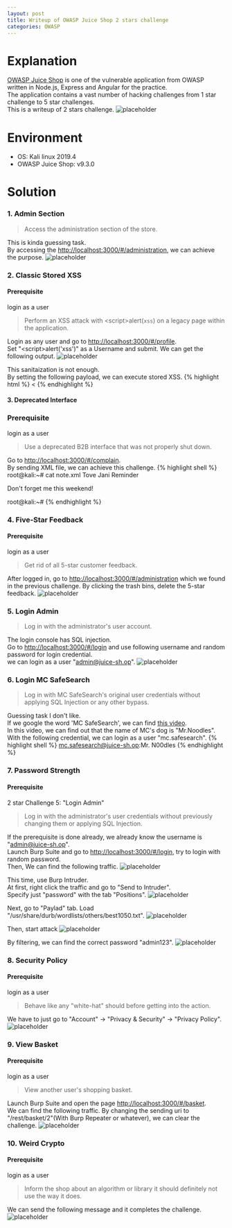 ```yaml
---
layout: post
title: Writeup of OWASP Juice Shop 2 stars challenge
categories: OWASP
---
```


# Explanation
<a href="https://www2.owasp.org/www-project-juice-shop/">OWASP Juice Shop</a> is one of the vulnerable application from OWASP written in Node.js, Express and Angular for the practice.<br>
The application contains a vast number of hacking challenges from 1 star challenge to 5 star challenges.<br>
This is a writeup of 2 stars challenge.
![placeholder](https://media.githubusercontent.com/media/inar1/inar1.github.io/master/public/images/2019-12-14/2019-12-14-13-17-30.png)

# Environment
* OS: Kali linux 2019.4
* OWASP Juice Shop: v9.3.0

# Solution

### 1. Admin Section

> Access the administration section of the store.

This is kinda guessing task.<br>
By accessing the <a href="http://localhost:3000/#/administration">http://localhost:3000/#/administration</a>, we can achieve the purpose.
![placeholder](https://media.githubusercontent.com/media/inar1/inar1.github.io/master/public/images/2019-12-14/2019-12-14-14-01-29.png)

### 2. Classic Stored XSS
#### Prerequisite
login as a user

> Perform an XSS attack with &lt;script>alert(`xss`)</script> on a legacy page within the application.

Login as any user and go to <a href="http://localhost:3000/#/profile">http://localhost:3000/#/profile</a>.<br>
Set "&lt;script>alert('xss')</script>" as a Username and submit. We can get the following output.
![placeholder](https://media.githubusercontent.com/media/inar1/inar1.github.io/master/public/images/2019-12-14/2019-12-14-11-38-16.png)

This sanitaization is not enough.<br>
By setting the following payload, we can execute stored XSS.
{% highlight html %}
<<script>ascript>alert('xss')</script>
{% endhighlight %}


#### 3. Deprecated Interface
### Prerequisite
login as a user

> Use a deprecated B2B interface that was not properly shut down.

Go to <a href="http://localhost:3000/#/complain">http://localhost:3000/#/complain</a>.<br>
By sending XML file, we can achieve this challenge.
{% highlight shell %}
root@kali:~# cat note.xml 
<note nighteye="disabled">
<to>Tove</to>
<from>Jani</from>
<heading>Reminder</heading>
<body>Don't forget me this weekend!</body>
</note>

root@kali:~# 
{% endhighlight %}

### 4. Five-Star Feedback
#### Prerequisite
login as a user

> Get rid of all 5-star customer feedback.

After logged in, go to <a href="http://localhost:3000/#/administration">http://localhost:3000/#/administration</a> which we found in the previous challenge.
By clicking the trash bins, delete the 5-star feedback.
![placeholder](https://media.githubusercontent.com/media/inar1/inar1.github.io/master/public/images/2019-12-14/2019-12-14-14-05-25.png)
<br>


### 5. Login Admin

> Log in with the administrator's user account.

The login console has SQL injection.<br>
Go to <a href="http://localhost:3000/#/login">http://localhost:3000/#/login</a> and use following username and random password for login credential.<br>
we can login as a user "admin@juice-sh.op".
![placeholder](https://media.githubusercontent.com/media/inar1/inar1.github.io/master/public/images/2019-12-14/2019-12-14-14-07-06.png)

### 6.  Login MC SafeSearch

> Log in with MC SafeSearch's original user credentials without applying SQL Injection or any other bypass.

Guessing task I don't like.<br>
If we google the word 'MC SafeSearch', we can find <a href="https://imvdb.com/video/mc-safesearch/protect-ya-passwordz">this video</a>.<br>
In this video, we can find out that the name of MC's dog is "Mr.Noodles".<br>
With the following credential, we can login as a user "mc.safesearch".
{% highlight shell %}
mc.safesearch@juice-sh.op:Mr. N00dles
{% endhighlight %}

### 7. Password Strength
#### Prerequisite
2 star Challenge 5: "Login Admin"

> Log in with the administrator's user credentials without previously changing them or applying SQL Injection.

If the prerequisite is done already, we already know the username is "admin@juice-sh.op".<br>
Launch Burp Suite and go to <a href="http://localhost:3000/#/login">http://localhost:3000/#/login</a>, try to login with random password.<br>
Then, We can find the following traffic.
![placeholder](https://media.githubusercontent.com/media/inar1/inar1.github.io/master/public/images/2019-12-14/2019-12-14-13-38-46.png)

This time, use Burp Intruder.<br>
At first, right click the traffic and go to "Send to Intruder".<br>
Specify just "password" with the tab "Positions".
![placeholder](https://media.githubusercontent.com/media/inar1/inar1.github.io/master/public/images/2019-12-14/2019-12-14-13-40-42.png)

Next, go to "Paylad" tab. Load "/usr/share/durb/wordlists/others/best1050.txt".
![placeholder](https://media.githubusercontent.com/media/inar1/inar1.github.io/master/public/images/2019-12-14/2019-12-14-13-45-27.png)

Then, start attack
![placeholder](https://media.githubusercontent.com/media/inar1/inar1.github.io/master/public/images/2019-12-14/2019-12-14-13-49-48.png)

By filtering, we can find the correct password "admin123".
![placeholder](https://media.githubusercontent.com/media/inar1/inar1.github.io/master/public/images/2019-12-14/2019-12-14-13-58-08.png)

### 8. Security Policy
#### Prerequisite
login as a user

> Behave like any "white-hat" should before getting into the action.

We have to just go to "Account" -> "Privacy & Security" -> "Privacy Policy".
![placeholder](https://media.githubusercontent.com/media/inar1/inar1.github.io/master/public/images/2019-12-14/2019-12-14-13-55-10.png)

### 9. View Basket
#### Prerequisite
login as a user

> View another user's shopping basket.

Launch Burp Suite and open the page <a href="http://localhost:3000/#/basket">http://localhost:3000/#/basket</a>.<br>
We can find the following traffic. By changing the sending uri to "/rest/basket/2"(With Burp Repeater or whatever), we can clear the challenge.
![placeholder](https://media.githubusercontent.com/media/inar1/inar1.github.io/master/public/images/2019-12-14/2019-12-14-02-59-16.png)

### 10. Weird Crypto
#### Prerequisite
login as a user

> Inform the shop about an algorithm or library it should definitely not use the way it does.

We can send the following message and it completes the challenge.
![placeholder](https://media.githubusercontent.com/media/inar1/inar1.github.io/master/public/images/2019-12-14/2019-12-14-13-13-39.png)
